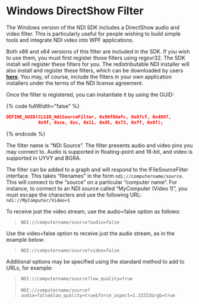 # Windows DirectShow Filter

The Windows version of the NDI SDK includes a DirectShow audio and video filter. This is particularly useful for people wishing to build simple tools and integrate NDI video into WPF applications.

Both x86 and x64 versions of this filter are included in the SDK. If you wish to use them, you must first register those filters using regsvr32. The SDK install will register these filters for you. The redistributable NDI installer will also install and register these filters, which can be downloaded by users [**here**](http://ndi.link/NDIRedistV5). You may, of course, include the filters in your own application installers under the terms of the NDI license agreement.

Once the filter is registered, you can instantiate it by using the GUID:

{% code fullWidth="false" %}
```json
DEFINE_GUID(CLSID_NdiSourceFilter, 0x90f86efc, 0x87cf, 0x4097, 
            0x9f, 0xce, 0xc, 0x11, 0xd5, 0x73, 0xff, 0x8f);
```
{% endcode %}

The filter name is “NDI Source”. The filter presents audio and video pins you may connect to. Audio is supported in floating-point and 16-bit, and video is supported in UYVY and BGRA.

The filter can be added to a graph and will respond to the IFileSourceFilter interface. This takes “filenames” in the form `ndi://computername/source`. This will connect to the “source” on a particular “computer name“. For instance, to connect to an NDI source called “MyComputer (Video 1)”, you must escape the characters and use the following URL: `ndi://MyComputer/Video+1`

To receive just the video stream, use the audio=false option as follows:

> `NDI://computername/source?audio=false`

Use the video=false option to receive just the audio stream, as in the example below:

> `NDI://computername/source?video=false`

Additional options may be specified using the standard method to add to URLs, for example:

> `NDI://computername/source?low_quality=true` \
> \
> `NDI://computername/source?audio=false&low_quality=true&force_aspect=1.33333&rgb=true`

